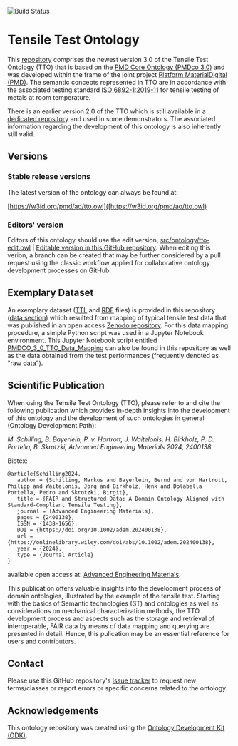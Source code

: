 
![Build Status](https://github.com/materialdigital/tensile-test-ontology/actions/workflows/qc.yml/badge.svg)
# Tensile Test Ontology

This [repository](https://github.com/materialdigital/tensile-test-ontology) comprises the newest version 3.0 of the Tensile Test Ontology (TTO) that is based on the [PMD Core Ontology (PMDco 3.0)](https://github.com/materialdigital/core-ontology) and was developed within the frame of the joint project [Platform MaterialDigital (PMD)](https://materialdigital.de/).
The semantic concepts represented in TTO are in accordance with the associated testing standard [ISO 6892-1:2019-11](https://www.beuth.de/de/norm/iso-6892-1/316885984) for tensile testing of metals at room temperature. 

There is an earlier version 2.0 of the TTO which is still available in a [dedicated repository](https://github.com/materialdigital/application-ontologies/tree/main/tensile_test_ontology_TTO) and used in some demonstrators. The associated information regarding the development of this ontology is also inherently still valid.

## Versions

### Stable release versions

The latest version of the ontology can always be found at:

[https://w3id.org/pmd/ao/tto.owl]([https://w3id.org/pmd/ao/tto.owl)

### Editors' version

Editors of this ontology should use the edit version, [src/ontology/tto-edit.owl](src/ontology/tto-edit.owl) | [Editable version in this GitHub repository](https://github.com/materialdigital/tensile-test-ontology/blob/main/src/ontology/tto-edit.owl).
When editing this verion, a branch can be created that may be further considered by a pull request using the classic workflow applied for collaborative ontology development processes on GitHub.

## Exemplary Dataset

An exemplary dataset ([TTL](https://github.com/materialdigital/tensile-test-ontology/blob/main/tensile_test_data/S355_data_tto.ttl) and [RDF](https://github.com/materialdigital/tensile-test-ontology/blob/main/tensile_test_data/S355_data_tto.rdf) files) is provided in this repository ([data section](https://github.com/materialdigital/tensile-test-ontology/tree/main/tensile_test_data)) which resulted from mapping of typical tensile test data that was published in an open access [Zenodo repository](https://zenodo.org/record/6778336). 
For this data mapping procedure, a simple Python script was used in a Jupyter Notebook environment. This Jupyter Notebook script entitled [PMDCO_3_0_TTO_Data_Mapping](https://github.com/materialdigital/tensile-test-ontology/blob/main/tensile_test_data/PMDCO_3_0_TTO_Data_Mapping.ipynb) can also be found in this repository as well as the data obtained from the test performances (frequently denoted as "raw data"). 

## Scientific Publication

When using the Tensile Test Ontology (TTO), please refer to and cite the following publication which provides in-depth insights into the development of this ontology and the development of such ontologies in general (Ontology Development Path):

*M. Schilling, B. Bayerlein, P. v. Hartrott, J. Waitelonis, H. Birkholz, P. D. Portella, B. Skrotzki, Advanced Engineering Materials 2024, 2400138.*

Bibtex:
```
@article{Schilling2024,
   author = {Schilling, Markus and Bayerlein, Bernd and von Hartrott, Philipp and Waitelonis, Jörg and Birkholz, Henk and Dolabella Portella, Pedro and Skrotzki, Birgit},
   title = {FAIR and Structured Data: A Domain Ontology Aligned with Standard-Compliant Tensile Testing},
   journal = {Advanced Engineering Materials},
   pages = {2400138},
   ISSN = {1438-1656},
   DOI = {https://doi.org/10.1002/adem.202400138},
   url = {https://onlinelibrary.wiley.com/doi/abs/10.1002/adem.202400138},
   year = {2024},
   type = {Journal Article}
}
```
available open access at: [Advanced Engineering Materials](https://doi.org/10.1002/adem.202400138).
  
This publication offers valuable insights into the development process of domain ontologies, illustrated by the example of the tensile test. Starting with the basics of Semantic technologies (ST) and ontologies as well as considerations on mechanical characterization methods, the TTO development process and aspects such as the storage and retrieval of interoperable, FAIR data by means of data mapping and querying are presented in detail. Hence, this pulication may be an essential reference for users and contributors.

## Contact

Please use this GitHub repository's [Issue tracker](https://github.com/materialdigital/tensile-test-ontology/issues) to request new terms/classes or report errors or specific concerns related to the ontology.

## Acknowledgements

This ontology repository was created using the [Ontology Development Kit (ODK)](https://github.com/INCATools/ontology-development-kit).